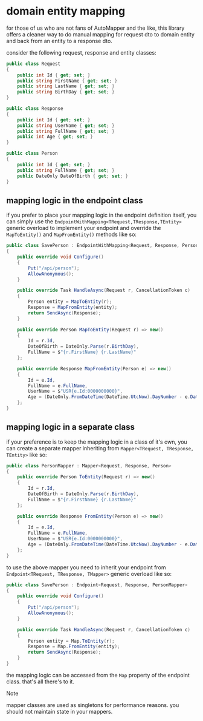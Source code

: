 # domain entity mapping
for those of us who are not fans of AutoMapper and the like, this library offers a cleaner way to do manual mapping for request dto to domain entity and back from an entity to a response dto.

consider the following request, response and entity classes:

```csharp
public class Request
{
    public int Id { get; set; }
    public string FirstName { get; set; }
    public string LastName { get; set; }
    public string BirthDay { get; set; }
}

public class Response
{
    public int Id { get; set; }
    public string UserName { get; set; }
    public string FullName { get; set; }
    public int Age { get; set; }
}

public class Person
{
    public int Id { get; set; }
    public string FullName { get; set; }
    public DateOnly DateOfBirth { get; set; }
}
```

## mapping logic in the endpoint class
if you prefer to place your mapping logic in the endpoint definition itself, you can simply use the `EndpointWithMapping<TRequest,TResponse,TEntity>` generic overload to implement your endpoint and override the `MapToEntity()` and `MapFromEntity()` methods like so:

```csharp
public class SavePerson : EndpointWithMapping<Request, Response, Person>
{
    public override void Configure()
    {
        Put("/api/person");
        AllowAnonymous();
    }

    public override Task HandleAsync(Request r, CancellationToken c)
    {
        Person entity = MapToEntity(r);
        Response = MapFromEntity(entity);
        return SendAsync(Response);
    }

    public override Person MapToEntity(Request r) => new()
    {
        Id = r.Id,
        DateOfBirth = DateOnly.Parse(r.BirthDay),
        FullName = $"{r.FirstName} {r.LastName}"
    };

    public override Response MapFromEntity(Person e) => new()
    {
        Id = e.Id,
        FullName = e.FullName,
        UserName = $"USR{e.Id:0000000000}",
        Age = (DateOnly.FromDateTime(DateTime.UtcNow).DayNumber - e.DateOfBirth.DayNumber) / 365,
    };
}
```

## mapping logic in a separate class
if your preference is to keep the mapping logic in a class of it's own, you can create a separate mapper inheriting from `Mapper<TRequest, TResponse, TEntity>` like so:
```csharp
public class PersonMapper : Mapper<Request, Response, Person>
{
    public override Person ToEntity(Request r) => new()
    {
        Id = r.Id,
        DateOfBirth = DateOnly.Parse(r.BirthDay),
        FullName = $"{r.FirstName} {r.LastName}"
    };

    public override Response FromEntity(Person e) => new()
    {
        Id = e.Id,
        FullName = e.FullName,
        UserName = $"USR{e.Id:0000000000}",
        Age = (DateOnly.FromDateTime(DateTime.UtcNow).DayNumber - e.DateOfBirth.DayNumber) / 365,
    };
}
```
to use the above mapper you need to inherit your endpoint from `Endpoint<TRequest, TResponse, TMapper>` generic overload like so:
```csharp
public class SavePerson : Endpoint<Request, Response, PersonMapper>
{
    public override void Configure()
    {
        Put("/api/person");
        AllowAnonymous();
    }

    public override Task HandleAsync(Request r, CancellationToken c)
    {
        Person entity = Map.ToEntity(r);
        Response = Map.FromEntity(entity);
        return SendAsync(Response);
    }
}
```
the mapping logic can be accessed from the `Map` property of the endpoint class. that's all there's to it.

> [!NOTE]
> mapper classes are used as singletons for performance reasons. you should not maintain state in your mappers.